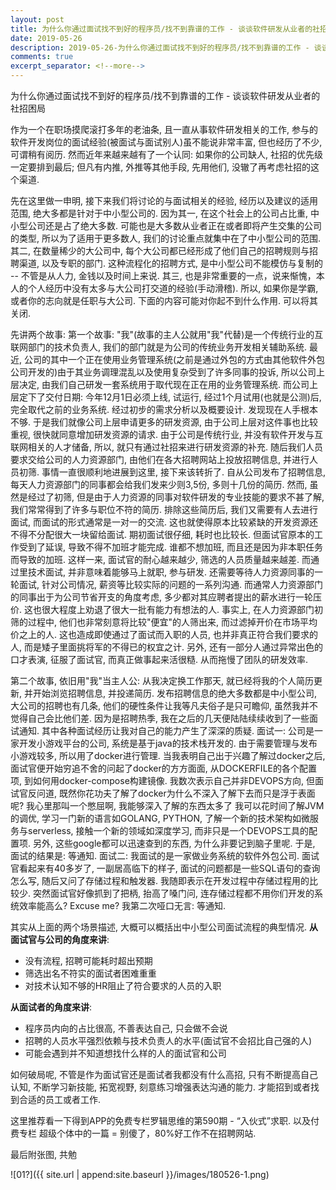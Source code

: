 ```yaml
---
layout: post
title: 为什么你通过面试找不到好的程序员/找不到靠谱的工作 - 谈谈软件研发从业者的社招困局
date: 2019-05-26
description: 2019-05-26-为什么你通过面试找不到好的程序员/找不到靠谱的工作 - 谈谈软件研发从业者的社招困局
comments: true
excerpt_separator: <!--more-->
---
```


为什么你通过面试找不到好的程序员/找不到靠谱的工作 - 谈谈软件研发从业者的社招困局

作为一个在职场摸爬滚打多年的老油条, 且一直从事软件研发相关的工作, 参与的软件开发岗位的面试经验(被面试与面试别人)虽不能说非常丰富, 但也经历了不少, 可谓稍有阅历. 然而近年来越来越有了一个认同: 如果你的公司缺人, 社招的优先级一定要排到最后; 但凡有内推, 外推等其他手段, 先用他们, 没辙了再考虑社招的这个渠道. 

<!--more-->

先在这里做一申明, 接下来我们将讨论的与面试相关的经验, 经历以及建议的适用范围,  绝大多都是针对于中小型公司的. 因为其一, 在这个社会上的公司占比重, 中小型公司还是占了绝大多数. 可能也是大多数从业者正在或者即将产生交集的公司的类型, 所以为了适用于更多数人, 我们的讨论重点就集中在了中小型公司的范围. 其二, 在数量稀少的大公司中, 每个大公司都已经形成了他们自己的招聘规则与招聘渠道, 以及专职的部门.  这种流程化的招聘方式, 是中小型公司不能模仿与复制的 -- 不管是从人力, 金钱以及时间上来说. 其三, 也是非常重要的一点，说来惭愧，本人的个人经历中没有太多与大公司打交道的经验(手动滑稽).  所以, 如果你是学霸, 或者你的志向就是任职与大公司. 下面的内容可能对你起不到什么作用. 可以将其关闭.  

先讲两个故事: 
第一个故事: "我"(故事的主人公就用"我"代替)是一个传统行业的互联网部门的技术负责人, 我们的部门就是为公司的传统业务开发相关辅助系统. 最近, 公司的其中一个正在使用业务管理系统(之前是通过外包的方式由其他软件外包公司开发的)由于其业务调理混乱以及使用复杂受到了许多同事的投诉, 所以公司上层决定, 由我们自己研发一套系统用于取代现在正在用的业务管理系统. 而公司上层定下了交付日期: 今年12月1日必须上线, 试运行, 经过1个月试用(也就是公测)后, 完全取代之前的业务系统.  经过初步的需求分析以及概要设计. 发现现在人手根本不够. 于是我们就像公司上层申请更多的研发资源, 由于公司上层对这件事也比较重视, 很快就同意增加研发资源的请求. 由于公司是传统行业, 并没有软件开发与互联网相关的人才储备, 所以, 就只有通过社招来进行研发资源的补充. 随后我们人员要求交给公司的人力资源部门, 由他们在各大招聘网站上投放招聘信息, 并进行人员初筛. 
事情一直很顺利地进展到这里, 接下来该转折了. 自从公司发布了招聘信息, 每天人力资源部门的同事都会给我们发来少则3,5份, 多则十几份的简历. 然而, 虽然是经过了初筛, 但是由于人力资源的同事对软件研发的专业技能的要求不甚了解, 我们常常得到了许多与职位不符的简历. 排除这些简历后, 我们又需要有人去进行面试, 而面试的形式通常是一对一的交流. 这也就使得原本比较紧缺的开发资源还不得不分配很大一块留给面试. 期初面试很仔细, 耗时也比较长. 但面试官原本的工作受到了延误, 导致不得不加班才能完成. 谁都不想加班, 而且还是因为非本职任务而导致的加班. 这样一来, 面试官的耐心越来越少, 筛选的人员质量越来越差. 而通过里技术面试, 并非意味着能够马上就职, 参与研发. 还需要等待人力资源同事的一轮面试, 针对公司情况, 薪资等比较实际的问题的一系列沟通. 而通常人力资源部门的同事出于为公司节省开支的角度考虑, 多少都对其应聘者提出的薪水进行一轮压价. 这也很大程度上劝退了很大一批有能力有想法的人. 事实上, 在人力资源部门初筛的过程中, 他们也非常刻意将比较"便宜"的人筛出来, 而过滤掉开价在市场平均价之上的人. 这也造成即使通过了面试而入职的人员, 也并非真正符合我们要求的人, 而是矮子里面挑将军的不得已的权宜之计. 另外, 还有一部分人通过异常出色的口才表演, 征服了面试官, 而真正做事起来活很糙. 从而拖慢了团队的研发效率. 

第二个故事, 依旧用"我"当主人公: 
从我决定换工作那天, 就已经将我的个人简历更新, 并开始浏览招聘信息, 并投递简历. 发布招聘信息的绝大多数都是中小型公司, 大公司的招聘也有几条, 他们的硬性条件让我等凡夫俗子是只可瞻仰, 虽然我并不觉得自己会比他们差. 因为是招聘热季, 我在之后的几天便陆陆续续收到了一些面试通知. 其中各种面试经历让我对自己的能力产生了深深的质疑. 
面试一: 公司是一家开发小游戏平台的公司, 系统是基于java的技术栈开发的. 由于需要管理与发布小游戏较多, 所以用了docker进行管理. 当我表明自己出于兴趣了解过docker之后, 面试官便开始穷追不舍的问起了docker的方方面面, 从DOCKERFILE的各个配置项, 到如何用docker-compose构建镜像. 我数次表示自己并非DEVOPS方向, 但面试官反问道, 既然你花功夫了解了docker为什么不深入了解下去而只是浮于表面呢? 我心里那叫一个憋屈啊, 我能够深入了解的东西太多了 我可以花时间了解JVM的调优, 学习一门新的语言如GOLANG, PYTHON, 了解一个新的技术架构如微服务与serverless, 接触一个新的领域如深度学习, 而非只是一个DEVOPS工具的配置项. 另外, 这些google都可以迅速查到的东西, 为什么非要记到脑子里呢. 于是, 面试的结果是: 等通知.
面试二: 我面试的是一家做业务系统的软件外包公司. 面试官看起来有40多岁了, 一副居高临下的样子, 面试的问题都是一些SQL语句的查询怎么写, 随后又问了存储过程和触发器. 
我随即表示在开发过程中存储过程用的比较少. 突然面试官好像抓到了把柄, 抬高了嗓门问, 连存储过程都不用你们开发的系统效率能高么? 
Excuse me? 我第二次哑口无言: 等通知.


其实从上面的两个场景描述, 大概可以概括出中小型公司面试流程的典型情况. **从面试官与公司的角度来讲**:
* 没有流程, 招聘可能耗时超出预期
* 筛选出名不符实的面试者困难重重
* 对技术认知不够的HR阻止了符合要求的人员的入职

**从面试者的角度来讲**:
* 程序员内向的占比很高, 不善表达自己, 只会做不会说
* 招聘的人员水平强烈依赖与技术负责人的水平(面试官不会招比自己强的人)
* 可能会遇到并不知道想找什么样的人的面试官和公司

如何破局呢, 不管是作为面试官还是面试者我都没有什么高招, 只有不断提高自己认知, 不断学习新技能, 拓宽视野, 刻意练习增强表达沟通的能力. 才能招到或者找到合适的员工或者工作. 

这里推荐看一下得到APP的免费专栏罗辑思维的第590期 - “入伙式”求职. 以及付费专栏
超级个体中的一篇 = 别傻了，80%好工作不在招聘网站. 

最后附张图, 共勉

![01?]({{ site.url | append:site.baseurl }}/images/180526-1.png)
